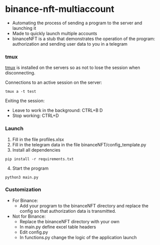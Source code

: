 # binance-nft-multiaccount

- Automating the process of sending a program to the server and launching it  
- Made to quickly launch multiple accounts  
- binanceNFT is a stub that demonstrates the operation of the program: authorization and sending user data to you in a telegram
### tmux 
[tmux](https://github.com/tmux/tmux/wiki/Getting-Started) is installed on the servers so as not to lose the session when disconnecting.

Connections to an active session on the server:  
```
tmux a -t test
```
Exiting the session: 
- Leave to work in the background: CTRL+B  D  
- Stop working: CTRL+D  

### Launch
1) Fill in the file profiles.xlsx
2) Fill in the telegram data in the file binanceNFT/config_template.py
3) Install all dependencies 
```
pip install -r requirements.txt
```
4) Start the program  
```
python3 main.py
```
### Сustomization
- For Binance:  
  - Add your program to the binanceNFT directory and replace the config so that authorization data is transmitted.  
- Not for Binance:  
  - Replace the binanceNFT directory with your own  
  - In main.py define excel table headers  
  - Edit config.py  
  - In functions.py change the logic of the application launch
